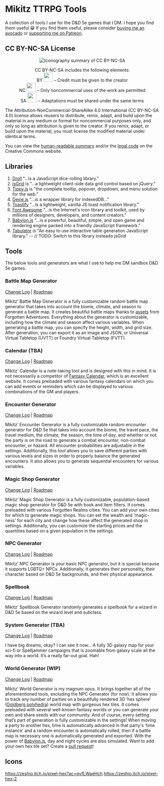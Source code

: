 # Mikitz TTRPG Tools
A collection of tools I use for the D&amp;D 5e games that I DM. I hope you find them useful 😁 If you find them useful, please consider [buying me an avocado](https://ko-fi.com/mikitz) or [supporting me on Patreon](https://www.patreon.com/mikitz).

## CC BY-NC-SA License
<p align="center">
    <img src="https://mirrors.creativecommons.org/presskit/buttons/88x31/png/by-nc-sa.png" alt="Iconography summary of CC BY-NC-SA">
</p>
<p align="center">
    <span style="font-weight: 400;">CC BY-NC-SA includes the following elements:<br>
    BY <img loading="lazy" class="alignnone " src="https://mirrors.creativecommons.org/presskit/icons/by.xlarge.png" width="30" height="30"> – Credit must be given to the creator<br>
    NC <img loading="lazy" class="alignnone " src="https://mirrors.creativecommons.org/presskit/icons/nc.xlarge.png" width="30" height="30"> – Only noncommercial uses of the work are permitted<br>
    SA <img loading="lazy" class="alignnone " src="https://mirrors.creativecommons.org/presskit/icons/sa.xlarge.png" width="31" height="31"> – Adaptations must be shared under the same terms</span>
</p>

The Attribution-NonCommercial-ShareAlike 4.0 International (CC BY-NC-SA 4.0) license allows reusers to distribute, remix, adapt, and build upon the material in any medium or format for noncommercial purposes only, and only so long as attribution is given to the creator. If you remix, adapt, or build upon the material, you must license the modified material under identical terms. 

You can view the [human-readable summary](https://creativecommons.org/licenses/by-nc-sa/4.0/) and/or the [legal code](https://creativecommons.org/licenses/by-nc-sa/4.0/legalcode) on the Creative Commons website.

## Libraries
1. [Droll](https://github.com/thebinarypenguin/droll) "...is a JavaScript dice-rolling library."
2. [jsGrid](https://github.com/tabalinas/jsgrid) is "...a lightweight client-side data grid control based on jQuery."
3. [Tippy.js](https://github.com/atomiks/tippyjs) is "the complete tooltip, popover, dropdown, and menu solution for the web." 
4. [Dexie.js](https://github.com/dexie/Dexie.js) "...is a wrapper library for indexedDB..."
5. [Toastify](https://github.com/apvarun/toastify-js) "...is a lightweight, vanilla JS toast notification library."
6. [Font Awesome](https://github.com/FortAwesome/Font-Awesome) "...is the Internet's icon library and toolkit, used by millions of designers, developers, and content creators."
7. [Babylon.js](https://github.com/BabylonJS/Babylon.js) "...is a powerful, beautiful, simple, and open game and rendering engine packed into a friendly JavaScript framework."
8. [Tabulator](https://github.com/olifolkerd/tabulator) is "An easy to use interactive table generation JavaScript library." -- // TODO: Switch to this library insteado jsGrid

## Tools
The below tools and generators are what I use to help me DM sandbox D&D 5e games.

### Battle Map Generator 
[Change Log](https://github.com/mikitz/mikitz-ttrpg/blob/main/changelogs/battle-map-gen.md) | [Roadmap](https://github.com/users/mikitz/projects/7/views/1)

Mikitz’ Battle Map Generator is a fully customizable random battle map generator that takes into account the biome, climate, and season to generate a battle map. It creates beautiful battle maps thanks to [assets](https://www.forgotten-adventures.net/product/map-making/assets/mapmaking-pack/) from Forgotten Adventures. Everything about the generator is customizable, including how the climate and season affect various variables. When generating a battle map, you can specify the height, width, and grid size. After generation, you can export it as an image and JSON, or Universal Virtual Tabletop (UVTT) or Foundry Virtual Tabletop (FVTT).  

### Calendar (TBA) 
[Change Log](https://github.com/mikitz/mikitz-ttrpg/blob/main/changelogs/calendar.md) | [Roadmap](https://github.com/users/mikitz/projects/11/views/3?layout=board)

Mikitz' Calendar is a note-taking tool and is designed with this in mind. It is not necessarily a competitor of [Fantasy Calendar](https://fantasy-calendar.com/), which is an excellent website. It comes preloaded with various fantasy calendars on which you can add events or reminders which can be displayed to various combinations of the GM and players.

### Encounter Generator 
[Change Log](https://github.com/mikitz/mikitz-ttrpg/blob/main/changelogs/encounter-gen.md) | [Roadmap](https://github.com/users/mikitz/projects/8/views/1)

Mikitz’ Encounter Generator is a fully customizable random encounter generator for D&D 5e that takes into account the biome, the travel pace, the travel medium, the climate, the season, the time of day, and whether or not the party is on the road to generate a combat encounter, non-combat encounter, or hazard. All encounter probabilities are adjustable in the settings. Additionally, this tool allows you to save different parties with various levels and sizes in order to properly balance the generated encounters. It also allows you to generate sequential encounters for various variables. 

### Magic Shop Generator 
[Change Log](https://github.com/mikitz/mikitz-ttrpg/blob/main/changelogs/magic-shop-gen.md) | [Roadmap](https://github.com/users/mikitz/projects/9/views/1)

Mikitz’ Magic Shop Generator is a fully customizable, population-based magic shop generator for D&D 5e with book and item filters. It comes preloaded with various Forgotten Realms cities. You can add your own cities for which to generate magic shops. You can set the wealth and 'magic-ness' for each city and change how these affect the generated shop in settings. Additionally, you can customize the starting prices and the quantities based on a given population in the settings. 

### NPC Generator 
[Change Log](https://github.com/mikitz/mikitz-ttrpg/blob/main/changelogs/npc-gen.md) | [Roadmap](https://github.com/users/mikitz/projects/10/views/1)

Mikitz’ NPC Generator is your basic NPC generator, but it is special because it supports LGBTQ+ NPCs. Additionally, it generates their personality, their character based on D&D 5e backgrounds, and their physical appearance.

### Spellbook
[Change Log](https://github.com/mikitz/mikitz-ttrpg/blob/main/changelogs/star-system-and-galaxy-gen.md) | [Roadmap](https://github.com/users/mikitz/projects/12/views/1)

Mikitz’ Spellbook Generator randomly generates a spellbook for a wizard in D&D 5e based on the wizard level and subclass.

### System Generator (TBA)
[Change Log](https://github.com/mikitz/mikitz-ttrpg/blob/main/changelogs/star-system-and-galaxy-gen.md) | [Roadmap](https://github.com/users/mikitz/projects/12/views/1)

I have big dreams, okay? I can see it now… A fully 3D galaxy map for your sci-fi or Spelljammer campaigns that is zoomable from galaxy scale all the way into a world. It’s a really far-out goal. Hah!

### World Generator (WIP)
[Change Log](https://github.com/mikitz/mikitz-ttrpg/blob/main/changelogs/world-gen.md) | [Roadmap](https://github.com/users/mikitz/projects/12/views/1)

Mikitz’ World Generator is my magnum opus. It brings together all of the aforementioned tools, excluding the NPC Generator (for now). It allows you to track any number of parties on a beautifully rendered 3D ‘hex sphere’ ([Goldberg polyhedra](https://en.wikipedia.org/wiki/Goldberg_polyhedron)) world map with gorgeous hex tiles. It comes preloaded with several well-known fantasy worlds or you can generate your own and share seeds with our community. And of course, every setting that’s part of generation is fully customizable in the settings! When moving a party to another hex, time is automatically advanced in that party's ‘time instance’ and a random encounter is automatically rolled, then if a battle map is necessary one is automatically generated and exported. With the power of [Babylon.js](https://www.babylonjs.com/), day and night cycles are also simulated. Want to add your own hex tile set? Create a [pull request](https://github.com/mikitz/world-generator/pulls)!

## Icons

https://zeshio.itch.io/pixel-hex?ac=qvfLWaeHch
https://zeshio.itch.io/pixel-hex-2
